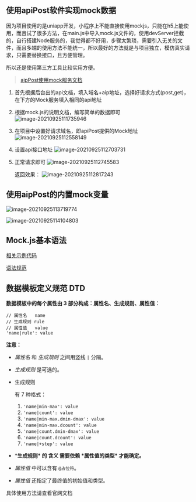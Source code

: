 ## 使用apiPost软件实现mock数据

因为项目使用的是uniapp开发，小程序上不能直接使用mockjs，只能在h5上能使用，而且试了很多方法，在main.js中导入mock.js文件的，使用devServer拦截的，自行搭建Node服务的，我觉得都不好用，步骤太繁琐，需要引入无关的文件，而且多端的使用方法不能统一，所以最好的方法就是与项目独立，模仿真实请求，只需要替换接口，且方便管理。

所以还是使用第三方工具比较实用方便。

>  [aipPost使用mock服务文档](https://wiki.apipost.cn/document/00091641-1e36-490d-9caf-3e47cd38bcde/832f6d9f-7951-4361-b959-229666685ba9?reffer=clientApp)

1. 首先根据后台出的api文档，填入域名+aip地址，选择好请求方式(post,get)，在下方的Mock服务填入相同的api地址
2. 根据mock.js的说明文档，编写简单的数据即可
   ![image-20210925111735946](https://i.loli.net/2021/09/25/agxPHUsFvtTXAbV.png)
3. 在项目中设置好请求域名，即apiPost提供的Mock地址
   ![image-20210925112558149](https://i.loli.net/2021/09/25/kmsa2OLUJvZMblI.png)
4. 设置api接口地址
   ![image-20210925112703731](https://i.loli.net/2021/09/25/AKBTjqIn1k5bpu8.png)

5. 正常请求即可
   ![image-20210925112745583](https://i.loli.net/2021/09/25/TpXzqa4jdMJ1ymL.png)

   返回效果：
   ![image-20210925112817243](https://i.loli.net/2021/09/25/IwpZorBfshG2cAK.png)

## 使用aipPost的内置mock变量

![image-20210925113719774](https://i.loli.net/2021/09/25/1fxzLh8uK25lVyC.png)

![image-20210925114104803](https://i.loli.net/2021/09/25/69hexZTDC4QjnJ8.png)

## Mock.js基本语法

 [相关示例代码](http://mockjs.com/examples.html#Array)

[语法规范](https://github.com/nuysoft/Mock/wiki/Syntax-Specification)

## 数据模板定义规范 DTD

**数据模板中的每个属性由 3 部分构成：属性名、生成规则、属性值：**

```
// 属性名   name
// 生成规则 rule
// 属性值   value
'name|rule': value
```

**注意：**

- *属性名* 和 *生成规则* 之间用竖线 `|` 分隔。

- *生成规则* 是可选的。

- 生成规则

   

  有 7 种格式：

  1. `'name|min-max': value`
  2. `'name|count': value`
  3. `'name|min-max.dmin-dmax': value`
  4. `'name|min-max.dcount': value`
  5. `'name|count.dmin-dmax': value`
  6. `'name|count.dcount': value`
  7. `'name|+step': value`

- ***生成规则\* 的 含义 需要依赖 \*属性值的类型\* 才能确定。**

- *属性值* 中可以含有 `@占位符`。

- *属性值* 还指定了最终值的初始值和类型。

具体使用方法请查看官网文档